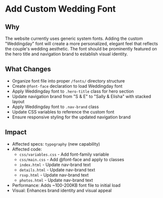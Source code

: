 # Add Custom Wedding Font

## Why
The website currently uses generic system fonts. Adding the custom "Weddingday" font will create a more personalized, elegant feel that reflects the couple's wedding aesthetic. The font should be prominently featured on the hero title and navigation brand to establish visual identity.

## What Changes
- Organize font file into proper `/fonts/` directory structure
- Create `@font-face` declaration to load Weddingday font
- Apply Weddingday font to `.hero-title` class for hero section
- Update navigation brand from "S & E" to "Sally & Elisha" with stacked layout
- Apply Weddingday font to `.nav-brand` class
- Update CSS variables to reference the custom font
- Ensure responsive styling for the updated navigation brand

## Impact
- Affected specs: `typography` (new capability)
- Affected code: 
  - `css/variables.css` - Add font-family variable
  - `css/main.css` - Add @font-face and apply to classes
  - `index.html` - Update nav-brand text
  - `details.html` - Update nav-brand text
  - `rsvp.html` - Update nav-brand text
  - `photos.html` - Update nav-brand text
- Performance: Adds ~100-200KB font file to initial load
- Visual: Enhances brand identity and visual appeal
